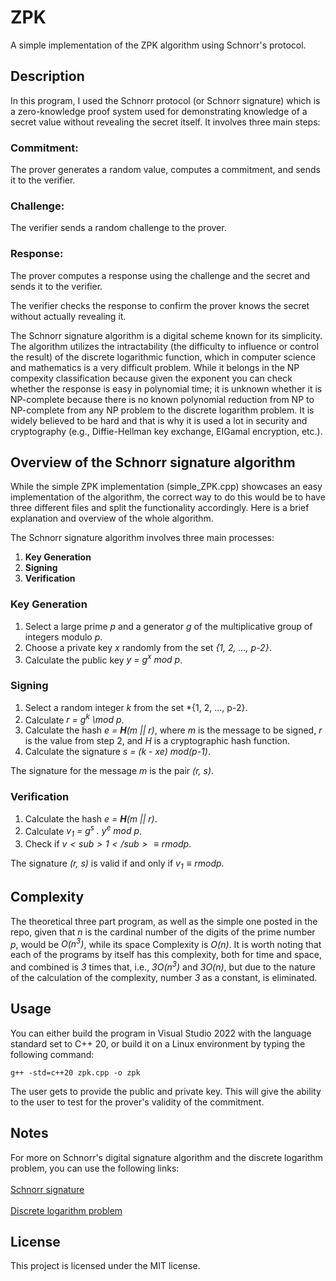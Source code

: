 # ZPK
A simple implementation of the ZPK algorithm using Schnorr's protocol.

## Description
In this program, I used the Schnorr protocol (or Schnorr signature) which is a zero-knowledge proof system used for demonstrating knowledge of a secret value without revealing the secret itself. It involves three main steps:

### Commitment: 
The prover generates a random value, computes a commitment, and sends it to the verifier.
### Challenge: 
The verifier sends a random challenge to the prover.
### Response: 
The prover computes a response using the challenge and the secret and sends it to the verifier.

The verifier checks the response to confirm the prover knows the secret without actually revealing it.

The Schnorr signature algorithm is a digital scheme known for its simplicity. The algorithm utilizes the intractability (the difficulty to influence or control the result) of the discrete logarithmic function, which in computer science and mathematics is a very difficult problem. While it belongs in the NP compexity classification because given the exponent you can check whether the response is easy in polynomial time; it is unknown whether it is NP-complete because there is no known polynomial reduction from NP to NP-complete from any NP problem to the discrete logarithm problem. It is widely believed to be hard and that is why it is used a lot in security and cryptography (e.g., Diffie-Hellman key exchange, EIGamal encryption, etc.).

## Overview of the Schnorr signature algorithm
While the simple ZPK implementation (simple_ZPK.cpp) showcases an easy implementation of the algorithm, the correct way to do this would be to have three different files and split the functionality accordingly. Here is a brief explanation and overview of the whole algorithm.

The Schnorr signature algorithm involves three main processes:
1. **Key Generation**
2. **Signing**
3. **Verification**

### Key Generation
1. Select a large prime *p* and a generator *g* of the multiplicative group of integers modulo *p*. 
2. Choose a private key *x* randomly from the set *{1, 2, ..., p-2}*.
3. Calculate the public key *y = g<sup>x</sup> mod p*.

### Signing
1. Select a random integer *k* from the set *{1, 2, ..., p-2}.
2. Calculate *r = g<sup>k</sup> \mod p*.
3. Calculate the hash *e = **H**(m || r)*, where *m* is the message to be signed, *r* is the value from step 2, and *H* is a cryptographic hash function.
4. Calculate the signature *s = (k - xe) mod(p-1)*.

The signature for the message *m* is the pair *(r, s)*.

### Verification
1. Calculate the hash *e = **H**(m || r)*.
2. Calculate *v<sub>1</sub> = g<sup>s</sup> . y<sup>e</sup> mod p*.
3. Check if *$v<sub>1</sub> \equiv r mod p$*.

The signature *(r, s)* is valid if and only if *$v_1 \equiv r mod p$*.

## Complexity
The theoretical three part program, as well as the simple one posted in the repo, given that *n* is the cardinal number of the digits of the prime number *p*, would be *O(n<sup>3</sup>)*, while its space Complexity is *O(n)*. It is worth noting that each of the programs by itself has this complexity, both for time and space, and combined is *3* times that, i.e., *3O(n<sup>3</sup>)* and *3O(n)*, but due to the nature of the calculation of the complexity, number *3* as a constant, is eliminated.

## Usage
You can either build the program in Visual Studio 2022 with the language standard set to C++ 20, or build it on a Linux environment by typing the following command:
```
g++ -std=c++20 zpk.cpp -o zpk
```

The user gets to provide the public and private key. This will give the ability to the user to test for the prover's validity of the commitment. 

## Notes
For more on Schnorr's digital signature algorithm and the discrete logarithm problem, you can use the following links:<br>  
[Schnorr signature](https://en.wikipedia.org/wiki/Schnorr_signature)<br>  
[Discrete logarithm problem](https://en.wikipedia.org/wiki/Discrete_logarithm)

## License
This project is licensed under the MIT license.



